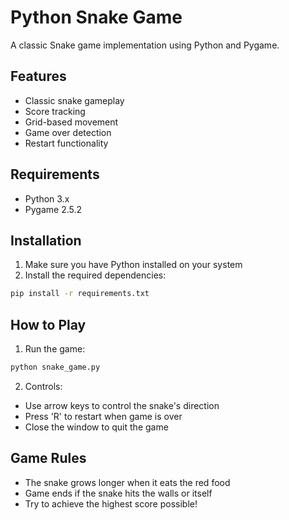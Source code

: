 # Python Snake Game

A classic Snake game implementation using Python and Pygame.

## Features
- Classic snake gameplay
- Score tracking
- Grid-based movement
- Game over detection
- Restart functionality

## Requirements
- Python 3.x
- Pygame 2.5.2

## Installation
1. Make sure you have Python installed on your system
2. Install the required dependencies:
```bash
pip install -r requirements.txt
```

## How to Play
1. Run the game:
```bash
python snake_game.py
```

2. Controls:
- Use arrow keys to control the snake's direction
- Press 'R' to restart when game is over
- Close the window to quit the game

## Game Rules
- The snake grows longer when it eats the red food
- Game ends if the snake hits the walls or itself
- Try to achieve the highest score possible! 